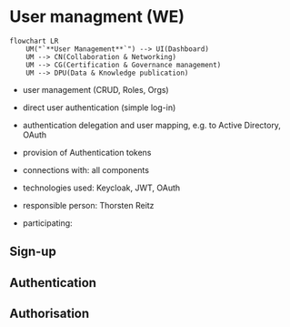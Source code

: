 # User managment (WE)

``` mermaid
flowchart LR
    UM("`**User Management**`") --> UI(Dashboard)
    UM --> CN(Collaboration & Networking)
    UM --> CG(Certification & Governance management)
    UM --> DPU(Data & Knowledge publication)
```

- user management (CRUD, Roles, Orgs)
- direct user authentication (simple log-in)
- authentication delegation and user mapping, e.g. to Active Directory, OAuth
- provision of Authentication tokens

- connections with: all components
- technologies used: Keycloak, JWT, OAuth
- responsible person: Thorsten Reitz
- participating:

## Sign-up

## Authentication

## Authorisation